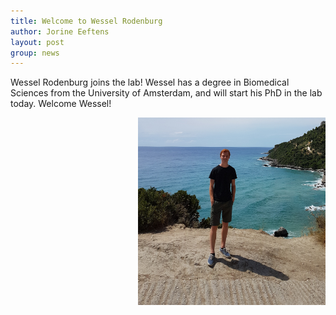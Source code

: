 ```yaml
---
title: Welcome to Wessel Rodenburg
author: Jorine Eeftens
layout: post
group: news
---
```


Wessel Rodenburg joins the lab! Wessel has a degree in Biomedical Sciences from the University of Amsterdam, and will start his PhD in the lab today. 
Welcome Wessel!


<img src="/static/img/members/wessel.jpg" width="300" height="300" style="float: right;">
